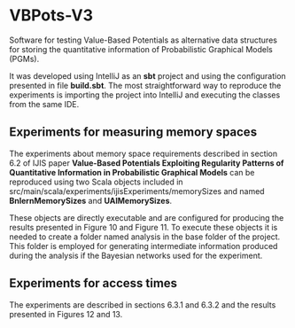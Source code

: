 # VBPots-V3

Software for testing Value-Based Potentials as alternative data structures for storing the quantitative information of Probabilistic Graphical Models (PGMs).

It was developed using IntelliJ as an **sbt** project and using the configuration presented in file **build.sbt**. The most straightforward way to reproduce the experiments is importing the project into IntelliJ and executing the classes from the same IDE. 

## Experiments for measuring memory spaces

The experiments about memory space requirements described in section 6.2 of IJIS paper **Value-Based Potentials Exploiting Regularity Patterns of Quantitative Information in Probabilistic Graphical Models** can be reproduced using two Scala objects included in src/main/scala/experiments/ijisExperiments/memorySizes and named **BnlernMemorySizes** and **UAIMemorySizes**.

These objects are directly executable and are configured for producing the results presented in Figure 10 and Figure 11. To execute these objects it is needed to create a folder named analysis in the base folder of the project. This folder is employed for generating intermediate information produced during the analysis if the Bayesian networks used for the experiment.

## Experiments for access times

The experiments are described in sections 6.3.1 and 6.3.2 and the results presented in Figures 12 and 13. 

